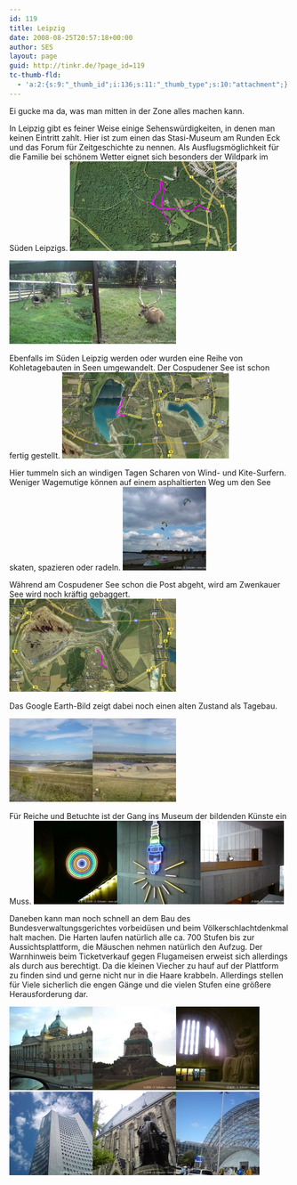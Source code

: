 ```yaml
---
id: 119
title: Leipzig
date: 2008-08-25T20:57:18+00:00
author: SES
layout: page
guid: http://tinkr.de/?page_id=119
tc-thumb-fld:
  - 'a:2:{s:9:"_thumb_id";i:136;s:11:"_thumb_type";s:10:"attachment";}'
---
```

Ei gucke ma da, was man mitten in der Zone alles machen kann.

In Leipzig gibt es feiner Weise einige Sehenswürdigkeiten, in denen man keinen Eintritt zahlt. Hier ist zum einen das Stasi-Museum am Runden Eck und das Forum für Zeitgeschichte zu nennen. Als Ausflugsmöglichkeit für die Familie bei schönem Wetter eignet sich besonders der Wildpark im Süden Leipzigs.
[<img loading="lazy" src="/assets/2008/08/wildpark-300x161.png" alt="" title="Wildpark" width="300" height="161" class="alignnone size-medium wp-image-122" />](/assets/2008/08/wildpark.png)

<img loading="lazy" src="/assets/2008/08/dsc00122-150x150.jpg" alt="" title="Wildpark mit Waschbären" width="150" height="150" class="alignnone size-thumbnail wp-image-132" />[<img loading="lazy" src="/assets/2008/08/dsc00121-150x150.jpg" alt="" title="Wildpark mit Hirsch" width="150" height="150" class="alignnone size-thumbnail wp-image-131" />](/assets/2008/08/dsc00121.jpg)</p>

Ebenfalls im Süden Leipzig werden oder wurden eine Reihe von Kohletagebauten in Seen umgewandelt. Der Cospudener See ist schon fertig gestellt.
[<img loading="lazy" src="/assets/2008/08/cos_see-300x155.png" alt="" title="Cospudener See" width="300" height="155" class="alignnone size-medium wp-image-121" />](/assets/2008/08/cos_see.png)

Hier tummeln sich an windigen Tagen Scharen von Wind- und Kite-Surfern. Weniger Wagemutige können auf einem asphaltierten Weg um den See skaten, spazieren oder radeln.
[<img loading="lazy" src="/assets/2008/08/dsc00139-150x150.jpg" alt="" title="Kite-Surfer am Cosepudener See" width="150" height="150" class="alignnone size-thumbnail wp-image-133" />](/assets/2008/08/dsc00139.jpg)

Während am Cospudener See schon die Post abgeht, wird am Zwenkauer See wird noch kräftig gebaggert.
[<img loading="lazy" src="/assets/2008/08/zwenkau_see-300x167.png" alt="" title="Zwenkau-See" width="300" height="167" class="alignnone size-medium wp-image-120" />](/assets/2008/08/zwenkau_see.png)

Das Google Earth-Bild zeigt dabei noch einen alten Zustand als Tagebau.

[<img loading="lazy" src="/assets/2008/08/pano_zwenkausee_sml-150x150.jpg" alt="" title="Panorama Zwenkau See" width="150" height="150" class="alignnone size-thumbnail wp-image-134" />](/assets/2008/08/pano_zwenkausee_sml.jpg)[<img loading="lazy" src="/assets/2008/08/pano_zwenkausee2_sml-150x150.jpg" alt="" title="Panorama Zwenkau See" width="150" height="150" class="alignnone size-thumbnail wp-image-136" />](/assets/2008/08/pano_zwenkausee2_sml.jpg)

Für Reiche und Betuchte ist der Gang ins Museum der bildenden Künste ein Muss.
[<img loading="lazy" src="/assets/2008/08/dsc00066-150x150.jpg" alt="" title="Museum der bildenden Künste" width="150" height="150" class="alignnone size-thumbnail wp-image-126" />](/assets/2008/08/dsc00066.jpg)[<img loading="lazy" src="/assets/2008/08/dsc00069-150x150.jpg" alt="" title="Museum für Zeitgenössische Kunst" width="150" height="150" class="alignnone size-thumbnail wp-image-127" />](/assets/2008/08/dsc00069.jpg)[<img loading="lazy" src="/assets/2008/08/dsc00076-150x150.jpg" alt="" title="Museum für Zeitgenössische Kunst" width="150" height="150" class="alignnone size-thumbnail wp-image-128" />](/assets/2008/08/dsc00076.jpg)

Daneben kann man noch schnell an dem Bau des Bundesverwaltungsgerichtes vorbeidüsen und beim Völkerschlachtdenkmal halt machen. Die Harten laufen natürlich alle ca. 700 Stufen bis zur Aussichtsplattform, die Mäuschen nehmen natürlich den Aufzug. Der Warnhinweis beim Ticketverkauf gegen Flugameisen erweist sich allerdings als durch aus berechtigt. Da die kleinen Viecher zu hauf auf der Plattform zu finden sind und gerne nicht nur in die Haare krabbeln. Allerdings stellen für Viele sicherlich die engen Gänge und die vielen Stufen eine größere Herausforderung dar.

[<img loading="lazy" src="/assets/2008/08/dsc00146-150x150.jpg" alt="" title="Bundesverwaltungsgericht" width="150" height="150" class="alignnone size-thumbnail wp-image-123" />](/assets/2008/08/dsc00146.jpg)[<img loading="lazy" src="/assets/2008/08/dsc00059-150x150.jpg" alt="" title="Völkerschlachtsdenkmal" width="150" height="150" class="alignnone size-thumbnail wp-image-125" />](/assets/2008/08/dsc00059.jpg)[<img loading="lazy" src="/assets/2008/08/dsc00051-150x150.jpg" alt="" title="Völkerschlachtsdenkmal" width="150" height="150" class="alignnone size-thumbnail wp-image-124" />](/assets/2008/08/dsc00051.jpg)[<img loading="lazy" src="/assets/2008/08/dsc00078-150x150.jpg" alt="" title="son Hochhaus wo MDR drofsteht" width="150" height="150" class="alignnone size-thumbnail wp-image-130" />](/assets/2008/08/dsc00078.jpg)[<img loading="lazy" src="/assets/2008/08/dsc00077-150x150.jpg" alt="" title="Thomaskirche" width="150" height="150" class="alignnone size-thumbnail wp-image-129" />](/assets/2008/08/dsc00077.jpg)[<img loading="lazy" src="/assets/2008/08/pano_messe_sml-150x150.jpg" alt="" title="Panorama Neue Messe Leipzig" width="150" height="150" class="alignnone size-thumbnail wp-image-135" />](/assets/2008/08/pano_messe_sml.jpg)
